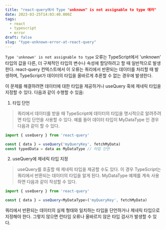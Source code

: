 ```yaml
---
title: "react-query에서 Type "unknown" is not assignable to type 에러"
date: 2023-03-25T14:03:40.000Z
tags:
  - react
  - typescript
  - error
draft: false
slug: "type-unknown-error-at-react-query"
---
```


`Type 'unknown' is not assignable to type` 오류는 TypeScript에서 'unknown' 타입의 값을 다른, 더 구체적인 타입의 변수나 속성에 할당하려고 할 때 일반적으로 발생한다. react-query 컨텍스트에서 이 오류는 쿼리에서 반환되는 데이터를 처리할 때 발생하며, TypeScript가 데이터의 타입을 올바르게 추론할 수 없는 경우에 발생한다.

이 문제를 해결하려면 데이터에 대한 타입을 제공하거나 useQuery 훅에 제네릭 타입을 지정할 수 있다. 다음과 같이 수행할 수 있음:

1. 타입 단언

> 쿼리에서 데이터를 받을 때 TypeScript에 데이터의 타입을 명시적으로 알려주려면 타입 단언을 사용할 수 있다. 예를 들어 데이터 타입이 MyDataType 인 경우 다음과 같이 할 수 있다.

```typescript
import { useQuery } from 'react-query'

const { data } = useQuery('myQueryKey', fetchMyData)
const typedData = data as MyDataType // 타입 단언
```

2. useQuery에 제네릭 타입 지정

> useQuery를 호출할 때 제네릭 타입을 제공할 수도 있다. 이 경우 TypeScript는 쿼리에서 반환되는 데이터의 타입을 알게 된다. MyDataType 예제를 계속 사용하면 다음과 같이 작성할 수 있다.

```typescript
import { useQuery } from 'react-query'

const { data } = useQuery<MyDataType>('myQueryKey', fetchMyData)
```

쿼리에서 반환되는 데이터의 실제 형태와 일치하는 타입을 단언하거나 제네릭 타입으로 지정해야 한다. 그렇지 않으면 런타임 오류나 올바르지 않은 타입 검사가 발생할 수 있다.
